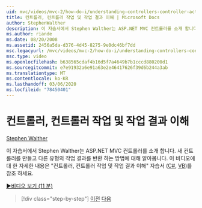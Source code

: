 ```yaml
---
uid: mvc/videos/mvc-2/how-do-i/understanding-controllers-controller-actions-and-action-results
title: 컨트롤러, 컨트롤러 작업 및 작업 결과 이해 | Microsoft Docs
author: StephenWalther
description: 이 자습서에서 Stephen Walther는 ASP.NET MVC 컨트롤러를 소개 합니다. 새 컨트롤러를 만들고 다양 한 유형의 작업을 반환 하는 방법에 대해 알아봅니다.
ms.author: riande
ms.date: 08/20/2008
ms.assetid: 2456a5da-d376-4d45-8275-9e0dc46bf7dd
msc.legacyurl: /mvc/videos/mvc-2/how-do-i/understanding-controllers-controller-actions-and-action-results
msc.type: video
ms.openlocfilehash: b638565cdaf4b16d5f7a4649b7b1cccd880200d1
ms.sourcegitcommit: e7e91932a6e91a63e2e46417626f39d6b244a3ab
ms.translationtype: MT
ms.contentlocale: ko-KR
ms.lasthandoff: 03/06/2020
ms.locfileid: "78450401"
---
```

# <a name="understanding-controllers-controller-actions-and-action-results"></a>컨트롤러, 컨트롤러 작업 및 작업 결과 이해

[Stephen Walther](https://github.com/StephenWalther)

이 자습서에서 Stephen Walther는 ASP.NET MVC 컨트롤러를 소개 합니다. 새 컨트롤러를 만들고 다른 유형의 작업 결과를 반환 하는 방법에 대해 알아봅니다. 이 비디오에 대 한 자세한 내용은 "컨트롤러, 컨트롤러 작업 및 작업 결과 이해" 자습서 ([C#](../../../overview/older-versions-1/controllers-and-routing/aspnet-mvc-controllers-overview-cs.md), [VB](../../../overview/older-versions-1/controllers-and-routing/asp-net-mvc-controller-overview-vb.md))를 참조 하세요.

[&#9654;비디오 보기 (11 분)](https://channel9.msdn.com/Blogs/ASP-NET-Site-Videos/understanding-controllers-controller-actions-and-action-results)

> [!div class="step-by-step"]
> [이전](aspnet-mvc-controller-overview.md)
> [다음](understanding-views-view-data-and-html-helpers.md)

